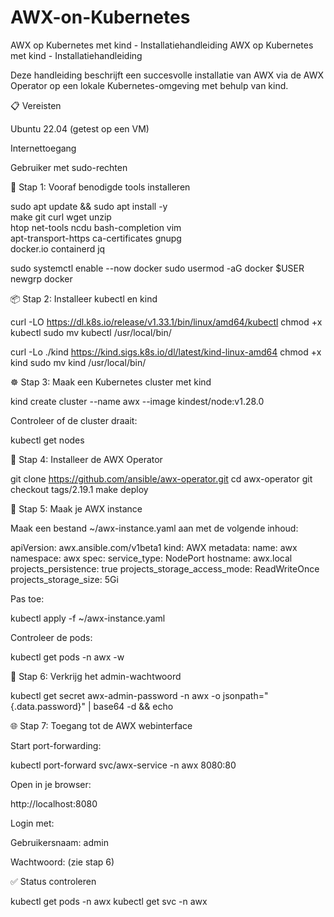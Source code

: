 # AWX-on-Kubernetes
AWX op Kubernetes met kind - Installatiehandleiding
AWX op Kubernetes met kind - Installatiehandleiding

Deze handleiding beschrijft een succesvolle installatie van AWX via de AWX Operator op een lokale Kubernetes-omgeving met behulp van kind.

📋 Vereisten

Ubuntu 22.04 (getest op een VM)

Internettoegang

Gebruiker met sudo-rechten

🔧 Stap 1: Vooraf benodigde tools installeren

sudo apt update && sudo apt install -y \
  make git curl wget unzip \
  htop net-tools ncdu bash-completion vim \
  apt-transport-https ca-certificates gnupg \
  docker.io containerd jq

sudo systemctl enable --now docker
sudo usermod -aG docker $USER
newgrp docker

📦 Stap 2: Installeer kubectl en kind

curl -LO https://dl.k8s.io/release/v1.33.1/bin/linux/amd64/kubectl
chmod +x kubectl
sudo mv kubectl /usr/local/bin/

curl -Lo ./kind https://kind.sigs.k8s.io/dl/latest/kind-linux-amd64
chmod +x kind
sudo mv kind /usr/local/bin/

☸️ Stap 3: Maak een Kubernetes cluster met kind

kind create cluster --name awx --image kindest/node:v1.28.0

Controleer of de cluster draait:

kubectl get nodes

🧰 Stap 4: Installeer de AWX Operator

git clone https://github.com/ansible/awx-operator.git
cd awx-operator
git checkout tags/2.19.1
make deploy

🧾 Stap 5: Maak je AWX instance

Maak een bestand ~/awx-instance.yaml aan met de volgende inhoud:

apiVersion: awx.ansible.com/v1beta1
kind: AWX
metadata:
  name: awx
  namespace: awx
spec:
  service_type: NodePort
  hostname: awx.local
  projects_persistence: true
  projects_storage_access_mode: ReadWriteOnce
  projects_storage_size: 5Gi

Pas toe:

kubectl apply -f ~/awx-instance.yaml

Controleer de pods:

kubectl get pods -n awx -w

🔐 Stap 6: Verkrijg het admin-wachtwoord

kubectl get secret awx-admin-password -n awx -o jsonpath="{.data.password}" | base64 -d && echo

🌐 Stap 7: Toegang tot de AWX webinterface

Start port-forwarding:

kubectl port-forward svc/awx-service -n awx 8080:80

Open in je browser:

http://localhost:8080

Login met:

Gebruikersnaam: admin

Wachtwoord: (zie stap 6)

✅ Status controleren

kubectl get pods -n awx
kubectl get svc -n awx
